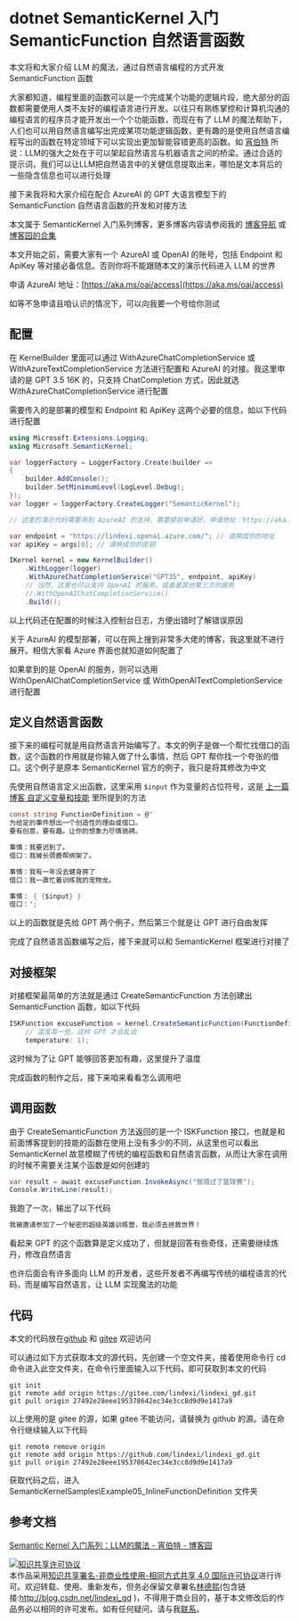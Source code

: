 
# dotnet SemanticKernel 入门 SemanticFunction 自然语言函数

本文将和大家介绍 LLM 的魔法，通过自然语言编程的方式开发 SemanticFunction 函数

<!--more-->


<!-- 发布 -->
<!-- 博客 -->

大家都知道，编程里面的函数可以是一个完成某个功能的逻辑片段，绝大部分的函数都需要使用人类不友好的编程语言进行开发。以往只有熟练掌控和计算机沟通的编程语言的程序员才能开发出一个个功能函数，而现在有了 LLM 的魔法帮助下，人们也可以用自然语言编写出完成某项功能逻辑函数，更有趣的是使用自然语言编程写出的函数在特定领域下可以实现出更加智能容错更高的函数。如 [宵伯特](https://www.cnblogs.com/xbotter) 所说：LLM的强大之处在于可以架起自然语言与机器语言之间的桥梁。通过合适的提示词，我们可以让LLM把自然语言中的关健信息提取出来，哪怕是文本背后的一些隐含信息也可以进行处理

接下来我将和大家介绍在配合 AzureAI 的 GPT 大语言模型下的 SemanticFunction 自然语言函数的开发和对接方法

本文属于 SemanticKernel 入门系列博客，更多博客内容请参阅我的 [博客导航](https://blog.lindexi.com/post/%E5%8D%9A%E5%AE%A2%E5%AF%BC%E8%88%AA.html ) 或 [博客园的合集](https://www.cnblogs.com/lindexi/collections/6439)

本文开始之前，需要大家有一个 AzureAI 或 OpenAI 的账号，包括 Endpoint 和 ApiKey 等对接必备信息。否则你将不能跟随本文的演示代码进入 LLM 的世界

申请 AzureAI 地址：[https://aka.ms/oai/access](https://aka.ms/oai/access)

如等不急申请且咱认识的情况下，可以向我要一个号给你测试

## 配置

在 KernelBuilder 里面可以通过 WithAzureChatCompletionService 或 WithAzureTextCompletionService 方法进行配置和 AzureAI 的对接。我这里申请的是 GPT 3.5 16K 的，只支持 ChatCompletion 方式，因此就选 WithAzureChatCompletionService 进行配置

需要传入的是部署的模型和 Endpoint 和 ApiKey 这两个必要的信息，如以下代码进行配置

```csharp
using Microsoft.Extensions.Logging;
using Microsoft.SemanticKernel;

var loggerFactory = LoggerFactory.Create(builder =>
{
    builder.AddConsole();
    builder.SetMinimumLevel(LogLevel.Debug);
});
var logger = loggerFactory.CreateLogger("SemanticKernel");

// 这里的演示代码需要用到 AzureAI 的支持，需要提前申请好，申请地址：https://aka.ms/oai/access

var endpoint = "https://lindexi.openai.azure.com/"; // 请换成你的地址
var apiKey = args[0]; // 请换成你的密钥

IKernel kernel = new KernelBuilder()
    .WithLogger(logger)
    .WithAzureChatCompletionService("GPT35", endpoint, apiKey)
    // 当然，这里也可以支持 OpenAI 的服务。或者是其他第三方的服务
    //.WithOpenAIChatCompletionService()
    .Build();
```

以上代码还在配置的时候注入控制台日志，方便出错时了解错误原因

关于 AzureAI 的模型部署，可以在网上搜到非常多大佬的博客，我这里就不进行展开。相信大家看 Azure 界面也就知道如何配置了

如果拿到的是 OpenAI 的服务，则可以选用 WithOpenAIChatCompletionService 或 WithOpenAITextCompletionService 进行配置

## 定义自然语言函数

接下来的编程可就是用自然语言开始编写了。本文的例子是做一个帮忙找借口的函数，这个函数的作用就是你输入做了什么事情，然后 GPT 帮你找一个夸张的借口。这个例子是原本 SemanticKernel 官方的例子，我只是将其修改为中文

先使用自然语言定义出函数，这里采用 `$input` 作为变量的占位符号，这是 [上一篇博客 自定义变量和技能](https://blog.lindexi.com/post/dotnet-SemanticKernel-%E5%85%A5%E9%97%A8-%E8%87%AA%E5%AE%9A%E4%B9%89%E5%8F%98%E9%87%8F%E5%92%8C%E6%8A%80%E8%83%BD.html ) 里所提到的方法

```csharp
const string FunctionDefinition = @"
为给定的事件想出一个创造性的理由或借口。
要有创意，要有趣。让你的想象力尽情驰骋。

事情：我要迟到了。
借口：我被长颈鹿帮绑架了。

事情：我有一年没去健身房了
借口：我一直忙着训练我的宠物龙。

事情： { {$input} }
借口：";
```

以上的函数就是先给 GPT 两个例子，然后第三个就是让 GPT 进行自由发挥

完成了自然语言函数编写之后，接下来就可以和 SemanticKernel 框架进行对接了

## 对接框架

对接框架最简单的方法就是通过 CreateSemanticFunction 方法创建出 SemanticFunction 函数，如以下代码

```csharp
ISKFunction excuseFunction = kernel.CreateSemanticFunction(FunctionDefinition, maxTokens: 200,
    // 温度高一些，这样 GPT 才会乱说
    temperature: 1);
```

这时候为了让 GPT 能够回答更加有趣，这里提升了温度

完成函数的制作之后，接下来咱来看看怎么调用吧

## 调用函数

由于 CreateSemanticFunction 方法返回的是一个 ISKFunction 接口，也就是和前面博客提到的技能的函数在使用上没有多少的不同，从这里也可以看出 SemanticKernel 故意模糊了传统的编程函数和自然语言函数，从而让大家在调用的时候不需要关注某个函数是如何创建的

```csharp
var result = await excuseFunction.InvokeAsync("我错过了篮球赛");
Console.WriteLine(result);
```

我跑了一次，输出了以下代码

```csharp
我被邀请参加了一个秘密的超级英雄训练营，我必须去拯救世界！
```

看起来 GPT 的这个函数算是定义成功了，但就是回答有些奇怪，还需要继续炼丹，修改自然语言

也许后面会有许多面向 LLM 的开发者，这些开发者不再编写传统的编程语言的代码，而是编写自然语言，让 LLM 实现魔法的功能

## 代码

本文的代码放在[github](https://github.com/lindexi/lindexi_gd/tree/27492e28eee195378642ec34e3cc8d9d9e1417a9/SemanticKernelSamples/Example05_InlineFunctionDefinition) 和 [gitee](https://gitee.com/lindexi/lindexi_gd/tree/27492e28eee195378642ec34e3cc8d9d9e1417a9/SemanticKernelSamples/Example05_InlineFunctionDefinition) 欢迎访问

可以通过如下方式获取本文的源代码，先创建一个空文件夹，接着使用命令行 cd 命令进入此空文件夹，在命令行里面输入以下代码，即可获取到本文的代码

```
git init
git remote add origin https://gitee.com/lindexi/lindexi_gd.git
git pull origin 27492e28eee195378642ec34e3cc8d9d9e1417a9
```

以上使用的是 gitee 的源，如果 gitee 不能访问，请替换为 github 的源。请在命令行继续输入以下代码

```
git remote remove origin
git remote add origin https://github.com/lindexi/lindexi_gd.git
git pull origin 27492e28eee195378642ec34e3cc8d9d9e1417a9
```

获取代码之后，进入 SemanticKernelSamples\Example05_InlineFunctionDefinition 文件夹

## 参考文档

[Semantic Kernel 入门系列：LLM的魔法 - 宵伯特 - 博客园](https://www.cnblogs.com/xbotter/p/semantic_kernel_introduction_llm_magic.html)




<a rel="license" href="http://creativecommons.org/licenses/by-nc-sa/4.0/"><img alt="知识共享许可协议" style="border-width:0" src="https://licensebuttons.net/l/by-nc-sa/4.0/88x31.png" /></a><br />本作品采用<a rel="license" href="http://creativecommons.org/licenses/by-nc-sa/4.0/">知识共享署名-非商业性使用-相同方式共享 4.0 国际许可协议</a>进行许可。欢迎转载、使用、重新发布，但务必保留文章署名[林德熙](http://blog.csdn.net/lindexi_gd)(包含链接:http://blog.csdn.net/lindexi_gd )，不得用于商业目的，基于本文修改后的作品务必以相同的许可发布。如有任何疑问，请与我[联系](mailto:lindexi_gd@163.com)。